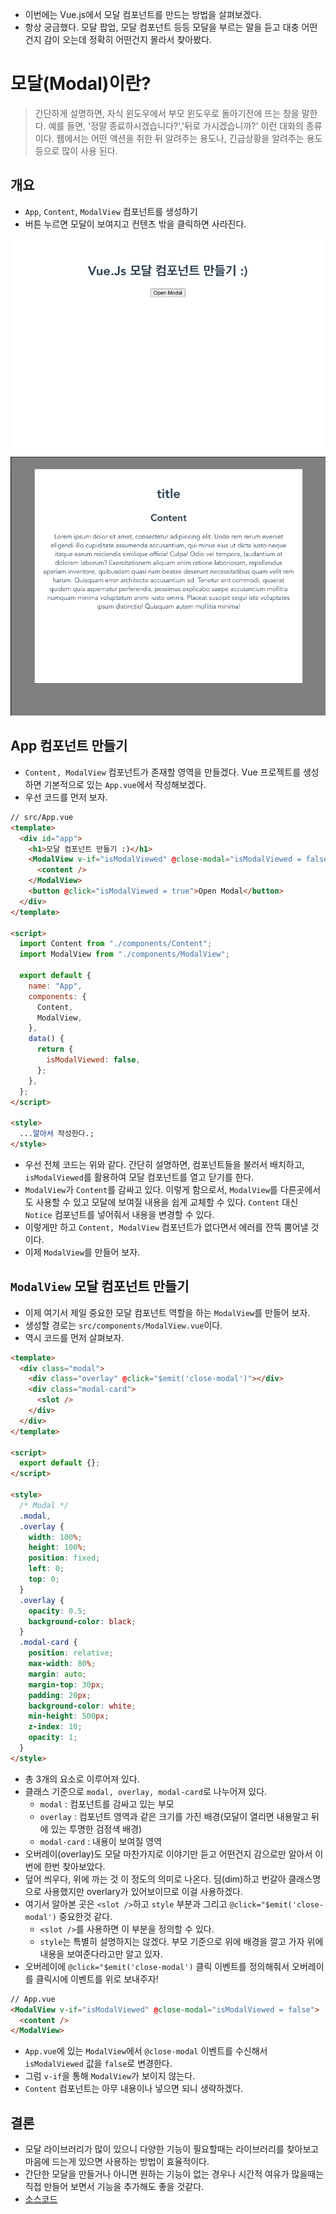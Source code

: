 - 이번에는 Vue.js에서 모달 컴포넌트를 만드는 방법을 살펴보겠다.
- 항상 궁금했다. 모달 팝업, 모달 컴포넌트 등등 모달을 부르는 말을 듣고 대충 어떤건지 감이 오는데 정확히 어떤건지 몰라서 찾아봤다.

# 모달(Modal)이란?

> 간단하게 설명하면, 자식 윈도우에서 부모 윈도우로 돌아기전에 뜨는 창을 말한다. 예를 들면, '정말 종료하시겠습니다?','뒤로 가시겠습니까?' 이런 대화의 종류이다. 웹에서는 어떤 액션을 취한 뒤 알려주는 용도나, 긴급상황을 알려주는 용도 등으로 많이 사용 된다.

## 개요

- `App`, `Content`, `ModalView` 컴포넌트를 생성하기
- 버튼 누르면 모달이 보여지고 컨텐츠 밖을 클릭하면 사라진다.

![modal1](images/2020-11-12-vue3-modal/modal-1.png)
![modal2](images/2020-11-12-vue3-modal/modal-2.png)

## App 컴포넌트 만들기

- `Content, ModalView` 컴포넌트가 존재할 영역을 만들겠다. Vue 프로젝트를 생성하면 기본적으로 있는 `App.vue`에서 작성해보겠다.
- 우선 코드를 먼저 보자.

```html
// src/App.vue
<template>
  <div id="app">
    <h1>모달 컴포넌트 만들기 :)</h1>
    <ModalView v-if="isModalViewed" @close-modal="isModalViewed = false">
      <content />
    </ModalView>
    <button @click="isModalViewed = true">Open Modal</button>
  </div>
</template>

<script>
  import Content from "./components/Content";
  import ModalView from "./components/ModalView";

  export default {
    name: "App",
    components: {
      Content,
      ModalView,
    },
    data() {
      return {
        isModalViewed: false,
      };
    },
  };
</script>

<style>
  ...알아서 작성한다.;
</style>
```

- 우선 전체 코드는 위와 같다. 간단히 설명하면, 컴포넌트들을 불러서 배치하고, `isModalViewed`를 활용하여 모달 컴포넌트를 열고 닫기를 한다.
- `ModalView`가 `Content`를 감싸고 있다. 이렇게 함으로서, `ModalView`를 다른곳에서도 사용할 수 있고 모달에 보여질 내용을 쉽게 교체할 수 있다. `Content` 대신 `Notice` 컴포넌트를 넣어줘서 내용을 변경할 수 있다.
- 이렇게만 하고 `Content, ModalView` 컴포넌트가 없다면서 에러를 잔뜩 뿜어낼 것이다.
- 이제 `ModalView`를 만들어 보자.

## `ModalView` 모달 컴포넌트 만들기

- 이제 여기서 제일 중요한 모달 컴포넌트 역할을 하는 `ModalView`를 만들어 보자.
- 생성할 경로는 `src/components/ModalView.vue`이다.
- 역시 코드를 먼저 살펴보자.

```html
<template>
  <div class="modal">
    <div class="overlay" @click="$emit('close-modal')"></div>
    <div class="modal-card">
      <slot />
    </div>
  </div>
</template>

<script>
  export default {};
</script>

<style>
  /* Modal */
  .modal,
  .overlay {
    width: 100%;
    height: 100%;
    position: fixed;
    left: 0;
    top: 0;
  }
  .overlay {
    opacity: 0.5;
    background-color: black;
  }
  .modal-card {
    position: relative;
    max-width: 80%;
    margin: auto;
    margin-top: 30px;
    padding: 20px;
    background-color: white;
    min-height: 500px;
    z-index: 10;
    opacity: 1;
  }
</style>
```

- 총 3개의 요소로 이루어져 있다.
- 클래스 기준으로 `modal, overlay, modal-card`로 나누어져 있다.
  - `modal` : 컴포넌트를 감싸고 있는 부모
  - `overlay` : 컴포넌트 영역과 같은 크기를 가진 배경(모달이 열리면 내용말고 뒤에 있는 투명한 검정색 배경)
  - `modal-card` : 내용이 보여질 영역
- 오버레이(overlay)도 모달 마찬가지로 이야기만 듣고 어떤건지 감으로만 알아서 이번에 한번 찾아보았다.
- 덮어 씌우다, 위에 까는 것 이 정도의 의미로 나온다. 딤(dim)하고 번갈아 클래스명으로 사용했지만 overlary가 있어보이므로 이걸 사용하겠다.
- 여기서 알아본 곳은 `<slot />`하고 `style` 부분과 그리고 `@click="$emit('close-modal')` 중요한것 같다.
  - `<slot />`를 사용하면 이 부분을 정의할 수 있다.
  - `style`는 특별히 설명하지는 않겠다. 부모 기준으로 위에 배경을 깔고 가자 위에 내용을 보여준다라고만 알고 있자.
- 오버레이에 `@click="$emit('close-modal')` 클릭 이벤트를 정의해줘서 오버레이를 클릭시에 이벤트를 위로 보내주자!

```html
// App.vue
<ModalView v-if="isModalViewed" @close-modal="isModalViewed = false">
  <content />
</ModalView>
```

- `App.vue`에 있는 `ModalView`에서 `@close-modal` 이벤트를 수신해서 `isModalViewed` 값을 `false`로 변경한다.
- 그럼 `v-if`을 통해 `ModalView`가 보이지 않는다.
- `Content` 컴포넌트는 아무 내용이나 넣으면 되니 생략하겠다.

## 결론

- 모달 라이브러리가 많이 있으니 다양한 기능이 필요할때는 라이브러리를 찾아보고 마음에 드는게 있으면 사용하는 방법이 효율적이다.
- 간단한 모달을 만들거나 아니면 원하는 기능이 없는 경우나 시간적 여유가 많을때는 직접 만들어 보면서 기능을 추가해도 좋을 것같다.
- [소스코드](https://codesandbox.io/s/youthful-voice-keoyj?file=/src/App.vue)

